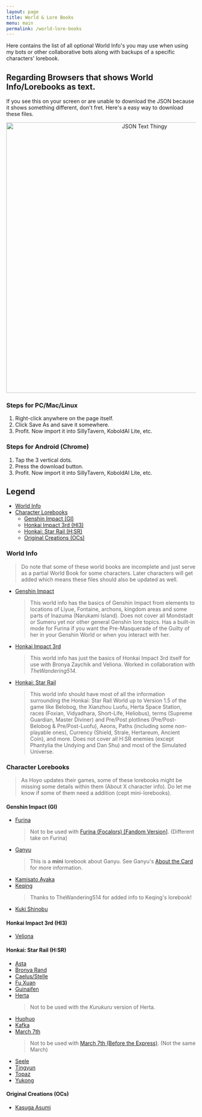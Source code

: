 ```yaml
---
layout: page
title: World & Lore Books
menu: main
permalink: /world-lore-books
---
```


Here contains the list of all optional World Info's you may use when using my bots or other collaborative bots along with backups of a specific characters' lorebook.

## Regarding Browsers that shows World Info/Lorebooks as text.
If you see this on your screen or are unable to download the JSON because it shows something different, don't fret. Here's a easy way to download these files.

<p align="center">
    <img src="{{site.baseurl}}/assets/images/world-info/text_thingy.png" alt="JSON Text Thingy" width=720px>
</p>

### Steps for PC/Mac/Linux
1. Right-click anywhere on the page itself.
2. Click Save As and save it somewhere.
3. Profit. Now import it into SillyTavern, KoboldAI Lite, etc.

### Steps for Android (Chrome)
1. Tap the 3 vertical dots.
2. Press the download button.
3. Profit. Now import it into SillyTavern, KoboldAI Lite, etc.

## Legend
- [World Info](#world-info)
- [Character Lorebooks](#character-lorebooks)
   - [Genshin Impact (GI)](#genshin-impact-gi)
   - [Honkai Impact 3rd (HI3)](#honkai-impact-3rd-hi3)
   - [Honkai: Star Rail (H:SR)](#honkai-star-rail-hsr)
   - [Original Creations (OCs)](#original-creations-ocs)

### World Info

> Do note that some of these world books are incomplete and just serve as a partial World Book for some characters. Later characters will get added which means these files should also be updated as well.

- [Genshin Impact](world-info/GI-Core.json)
   > This world info has the basics of Genshin Impact from elements to locations of Liyue, Fontaine, archons, kingdom areas and some parts of Inazuma (Narukami Island). Does not cover all Mondstadt or Sumeru yet nor other general Genshin lore topics. Has a built-in mode for Furina if you want the Pre-Masquerade of the Guilty of her in your Genshin World or when you interact with her.

- [Honkai Impact 3rd](world-info/HI3-Core.json)
   > This world info has just the basics of Honkai Impact 3rd itself for use with Bronya Zaychik and Veliona. Worked in collaboration with *TheWandering514*.

- [Honkai: Star Rail](world-info/HSR.json)
   > This world info should have most of all the information surrounding the Honkai: Star Rail World up to Version 1.5 of the game like Belobog, the Xianzhou Luofu, Herta Space Station, races (Foxian, Vidyadhara, Short-Life, Heliobus), terms (Supreme Guardian, Master Diviner) and Pre/Post plotlines (Pre/Post-Belobog & Pre/Post-Luofu), Aeons, Paths (including some non-playable ones), Currency (Shield, Strale, Hertareum, Ancient Coin), and more. Does not cover all H:SR enemies (except Phantylia the Undying and Dan Shu) and most of the Simulated Universe.

### Character Lorebooks

> As Hoyo updates their games, some of these lorebooks might be missing some details within them (About X character info). Do let me know if some of them need a addition (cept mini-lorebooks).

#### Genshin Impact (GI)
- [Furina](./world-info/char-wi/gi/Furina-WI.json)
   > Not to be used with [Furina (Focalors) [Fandom Version]]({{site.baseurl}}/furina-fandom). (Different take on Furina)
- [Ganyu](./world-info/char-wi/gi/Mini%20Ganyu-WI.json)
   > This is a **mini** lorebook about Ganyu. See Ganyu's [About the Card]({{site.baseurl}}/ganyu#about-the-card) for more information.
- [Kamisato Ayaka](./world-info/char-wi/gi/Ayaka-WI.json)
- [Keqing](./world-info/char-wi/gi/Keqing-WI.json)
   > Thanks to TheWandering514 for added info to Keqing's lorebook!
- [Kuki Shinobu](./world-info/char-wi/gi/Shinobu-WI.json)

#### Honkai Impact 3rd (HI3)
- [Veliona](./world-info/char-wi/hi3/Veliona_Lorebook_HI3.json)

#### Honkai: Star Rail (H:SR)
- [Asta](./world-info/char-wi/hsr/Asta-WI.json)
- [Bronya Rand](./world-info/char-wi/hsr/Bronya-WI.json)
- [Caelus/Stelle](./world-info/char-wi/hsr/Trailblazer-WI.json)
- [Fu Xuan](./world-info/char-wi/hsr/Fu%20Xuan-WI.json)
- [Guinaifen](./world-info/char-wi/hsr/Guinaifen-WI.json)
- [Herta](./world-info/char-wi/hsr/Herta-WI.json)
   > Not to be used with the *Kurukuru* version of Herta.
- [Huohuo](./world-info/char-wi/hsr/Huohuo-WI.json)
- [Kafka](./world-info/char-wi/hsr/Kafka-WI.json)
- [March 7th](./world-info/char-wi/hsr/March-WI.json)
   > Not to be used with [March 7th (Before the Express)]({{site.baseurl}}/march-7th-bte). (Not the same March)
- [Seele](./world-info/char-wi/hsr/Seele-WI.json)
- [Tingyun](./world-info/char-wi/hsr/Tingyun-WI.json)
- [Topaz](./world-info/char-wi/hsr/Topaz-WI.json)
- [Yukong](./world-info/char-wi/hsr/Yukong-WI.json)

#### Original Creations (OCs)
- [Kasuga Asumi](./world-info/char-wi/oc/Asumi-WI.json)